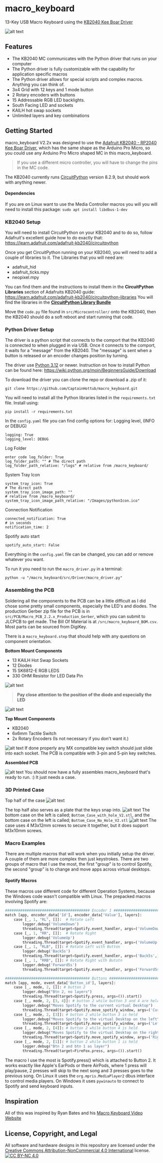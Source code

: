 
# macro_keyboard

13-Key USB Macro Keyboard using the [KB2040 Kee Boar Driver][KB2040]

![alt text](https://github.com/CaptainHottub/macro_keyboard/blob/master/Images/macro_keyboard.jpg?raw=true)
## Features
- The KB2040 MC communicates with the Python driver that runs on your computer
- The Python driver is fully customizable with the capability for application specific macros
- The Python driver allows for special scripts and complex macros. Anything you can think of.
- 3x4 Grid with 12 keys and 1 mode button
- 2 Rotary encoders with buttons
- 15 Addressable RGB LED backlights.
- South Facing LED and sockets
- KAILH hot swap sockets
- Unlimited layers and key combinations

## Getting Started
macro_keyboard V2.2x was designed to use the [Adafruit KB2040 - RP2040 Kee Boar Driver][KB2040], which has the same shape as the Arduino Pro Micro, so you could use any Arduino Pro Micro shaped MC in this macro_keyboard.
> If you use a different micro controller, you will have to change the pins in the MC code.

The KB2040 currently runs [CircuitPython](https://circuitpython.org/) version 8.2.9, but should work with anything newer.

#### Dependencies
If you are on Linux want to use the Media Controller macros you will you will need to install this package:
`sudo apt install libdbus-1-dev`

### KB2040 Setup
You will need to install CircuitPython on your KB2040 and to do so, follow Adafruit's excellent guide how to do exactly that: https://learn.adafruit.com/adafruit-kb2040/circuitpython

Once you get CircuitPython running on your KB2040, you will need to add a couple of libraries to it.
The Libraries that you will need are: 
- adafruit_hid
- adafruit_ticks.mpy
- neopixel.mpy

You can find them and the instructions to install them in the **CircuitPython Libraries** section of Adafruits KB2040 guide: https://learn.adafruit.com/adafruit-kb2040/circuitpython-libraries
You will find the libraries in the [**CircuitPython Library Bundle**](https://circuitpython.org/libraries)

Move the `code.py` file found in `src/Microcontroller/` onto the KB2040, then the KB2040 should do a soft reboot and start running that code.

### Python Driver Setup
The driver is a python script that connects to the comport that the KB2040 is connected to when plugged in via USB.  Once it connects to the comport, it waits for a "message" from the KB2040.  The "message" is sent when a button is released or an encoder changes position by turning.

The driver use [Python 3.12](https://www.python.org/downloads/)  or newer. Instruction on how to install Python can be found here: https://wiki.python.org/moin/BeginnersGuide/Download

To download the driver you can clone the repo or download a .zip of it:

    git clone https://github.com/CaptainHottub/macro_keyboard.git

You will need to install all the Python libraries listed in the `requirements.txt` file. Install using:

    pip install -r requirements.txt
In the `config.yaml` file you can find config options for:
Logging level, (INFO or DEBUG)

    logging: True 
    logging_level: DEBUG

Log Folder

    enter code log_folder: True
    log_folder_path: "" # The direct path
    log_folder_path_relative: "/logs" # relative from /macro_keyboard/

System Tray Icon

    system_tray_icon: True  
    # The direct path
    system_tray_icon_image_path: ""  
    # relative from /macro_keyboard/
    system_tray_icon_image_path_relative: "/Images/pythonIcon.ico"  

Connection Notification

    connected_notification: True  
    # in seconds
    notification_time: 2

Spotify auto start

    spotify_auto_start: False

Everything in the `config.yaml` file can be changed, you can add or remove whatever you want.

To run it you need to run the `macro_driver.py` in a terminal:

    python -u "/macro_keyboard/src/Driver/macro_driver.py"

### Assembling the PCB
Soldering all the components to the PCB can be a little difficult as I did chose some pretty small components, especially the LED's and diodes.
The production Gerber zip file for the PCB is in `src/PCB/Macro_PCB_2.2.x_Production_Gerber`, which you can submit to JLCPCB to get made.
The Bill Of Material is at  `/src/macro_keyboard_BOM.csv`. Most parts can be sourced from DigiKey.

There is a `macro_keyboard.step` that should help with any questions on component orientation.

**Bottom Mount Components**
- 13 KAILH Hot Swap Sockets
- 12 Diodes
- 15 SK6812-E RGB LEDS
- 330 OHM Resistor for LED Data Pin

![alt text](https://github.com/CaptainHottub/macro_keyboard/blob/master/Images/Bottom_Mount_components.png?raw=true)
> **Pay close attention to the position of the diode and especially the LED**

![alt text](https://github.com/CaptainHottub/macro_keyboard/blob/master/Images/Propper_Orientation_for_Diode_and_LED.png?raw=true)

**Top Mount Components**
- KB2040
- 6x6mm Tactile Switch
- 2x Rotary Encoders (Is not necessary if you don't want it.)

![alt text](https://github.com/CaptainHottub/macro_keyboard/blob/master/Images/top_mount_components.png?raw=true)
If done properly any MX compatible key switch should just slide into each socket. The PCB is compatible with 3-pin and 5-pin key switches.

**Assembled PCB**

![alt text](https://github.com/CaptainHottub/macro_keyboard/blob/master/Images/assembled_PCB.png?raw=true)
You should now have a fully assembles macro_keyboard that's ready to run. :)
It just needs a case.

### 3D Printed Case
Top half of the case
![alt text](https://github.com/CaptainHottub/macro_keyboard/blob/master/Images/Top_case.png?raw=true)

The top half also serves as a plate that the keys snap into.
![alt text](https://github.com/CaptainHottub/macro_keyboard/blob/master/Images/top_case_with_assembled_PCB.png?raw=true)
The bottom case on the left is called; `Bottom_Case_with_hole_V2.stl`, and the bottom case on the left is called; `Bottom_Case_No_Hole_V2.stl`
![alt text](https://github.com/CaptainHottub/macro_keyboard/blob/master/Images/both_versions_bottom_case.png?raw=true)
The case uses 4 M3x12mm screws to secure it together, but it does support M3x10mm screws.

### Macro Examples
There are multiple macros that will work when you initially setup the driver. A couple of them are more complex then just keystrokes.
There are two groups of macro that I use the most, the first "group" is to control Spotify, the second "group" is to change and move apps across virtual desktops.

#### Spotify Macros
These macros use different code for different Operation Systems, because the Windows code wasn't compatible with Linux.
The prepacked macros involving Spotify are:

```python
####################################### Encoder 1 ########################################
match [app, encoder_data['Id'], encoder_data['Value'], layers]:
	case [_, 1, "RL", []]:	# Rotate Left
		logger.debug('VolumeDown')
		threading.Thread(target=Spotify.event_handler, args=('VolumeDown',)).start()
	case [_, 1, "RR", []]:	# Rotate Right
		logger.debug('VolumeUp')
		threading.Thread(target=Spotify.event_handler, args=('VolumeUp',)).start()
	case [_, 1, "RLB", []]:	# Rotate Left with Button
		logger.debug('Back5s')
		threading.Thread(target=Spotify.event_handler, args=('Back5s',)).start()
	case [_, 1, "RRB", []]:	# Rotate Right with Butotn
		logger.debug('Forward5s')
		threading.Thread(target=Spotify.event_handler, args=('Forward5s',)).start()

####################################### Buttons ########################################
match [app, mode, event_data['Button_id'], layers]:
	case [_, mode, 2, []]: # button 2
		logger.debug("Btn 2, no layers")
		threading.Thread(target=Spotify.press, args=()).start()
	case [_, mode, 2, [3, 4]]: # button 2 while button 3 and 4 are held
		logger.debug("Moves Spotify to the current virtual Desktop")
		threading.Thread(target=Spotify.move_spotify_window, args=('Current',)).start()    
	case [_, mode, 2, [3]]: # button 2 while button 3 is held
		logger.debug("Moves Spotify to the virtual Desktop on the left")
		threading.Thread(target=Spotify.move_spotify_window, args=('Left',)).start()    
	case [_, mode, 2, [4]]: # button 2 while button 4 is held
		logger.debug("Moves Spotify to the virtual Desktop on the right")
		threading.Thread(target=Spotify.move_spotify_window, args=('Right',)).start()   
	case [_, mode, 2, [1]]: # button 2 while button 1 is held
		logger.debug("Btn 2 and btn 1 as layer")
		threading.Thread(target=FireFox.press, args=()).start()
```
The macro I use the most is Spotify.press() which is attached to Button 2.
It works exactly like Apple's EarPods or there AirPods, where 1 press will play/pause, 2 presses will skip to the next song and 3 presses goes to the previous song.
On Linux it uses the `org.mpris.MediaPlayer2`  dbus interface to control media players.
On Windows it uses `pywinauto`  to connect to Spotify and send keyboard inputs.



## Inspiration
All of this was inspired by Ryan Bates and his [Macro Keyboard Video][video-inspiration]
[Website][retrobuilds2]


## License, Copyright, and Legal
All software and hardware designs in this repository are licensed under the [Creative Commons Attribution-NonCommercial 4.0 International][cc-by-nc] license.
[![CC BY-NC 4.0][cc-by-nc-image]][cc-by-nc]

[cc-by-nc]: https://creativecommons.org/licenses/by-nc/4.0/
[cc-by-nc-image]: https://licensebuttons.net/l/by-nc/4.0/88x31.png


[retrobuilds]: http://www.retrobuiltgames.com/the-build-page/macro-keyboard-v2-0/ 
[retrobuilds2]: https://github.com/retrobuiltRyan/MacroKeyboardV2
[video-inspiration]: https://www.youtube.com/watch?v=IDlcxLQ1SbY
[KB2040]: https://www.adafruit.com/product/5302

